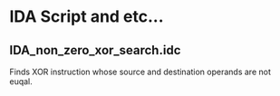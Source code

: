 # IDA Script and etc...

## IDA_non_zero_xor_search.idc
Finds XOR instruction whose source and destination operands are not euqal.
